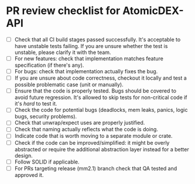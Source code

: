 # PR review checklist for AtomicDEX-API

- [ ] Check that all CI build stages passed successfully. It's acceptable to have unstable tests failing. If you are unsure whether
the test is unstable, please clarify it with the team.
- [ ] For new features: check that implementation matches feature specification (if there's any).
- [ ] For bugs: check that implementation actually fixes the bug.
- [ ] If you are unsure about code correctness, checkout it locally and test a possible problematic case (unit or manually).
- [ ] Ensure that the code is properly tested. Bugs should be covered to avoid future regression. It's allowed to skip tests for non-critical code if it's *hard* to test it.
- [ ] Check the code for potential bugs (deadlocks, mem leaks, panics, logic bugs, security problems).
- [ ] Check that unwrap/expect uses are properly justified.
- [ ] Check that naming actually reflects what the code is doing.
- [ ] Indicate code that is worth moving to a separate module or crate.
- [ ] Check if the code can be improved/simplified: it might be overly abstracted or require the additional abstraction layer instead for a better design.
- [ ] Follow SOLID if applicable.
- [ ] For PRs targeting release (mm2.1) branch check that QA tested and approved it.